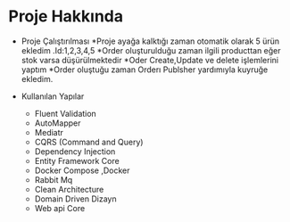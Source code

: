 # Proje Hakkında
* Proje Çalıştırılması
  *Proje ayağa kalktığı zaman otomatik olarak 5 ürün ekledim .Id:1,2,3,4,5 
  *Order oluşturulduğu zaman ilgili producttan eğer stok varsa düşürülmektedir
  *Oder Create,Update ve delete işlemlerini yaptım
  *Order oluştuğu zaman Orderı Publsher yardımıyla  kuyruğe ekledim.
  
 
* Kullanılan Yapılar
  *  Fluent Validation
  *  AutoMapper
  *  Mediatr 
  *  CQRS (Command and Query)
  *  Dependency Injection
  *  Entity Framework Core
  *  Docker Compose ,Docker
  *  Rabbit Mq
  *  Clean Architecture
  *  Domain Driven Dizayn
  *  Web api Core
  
 
